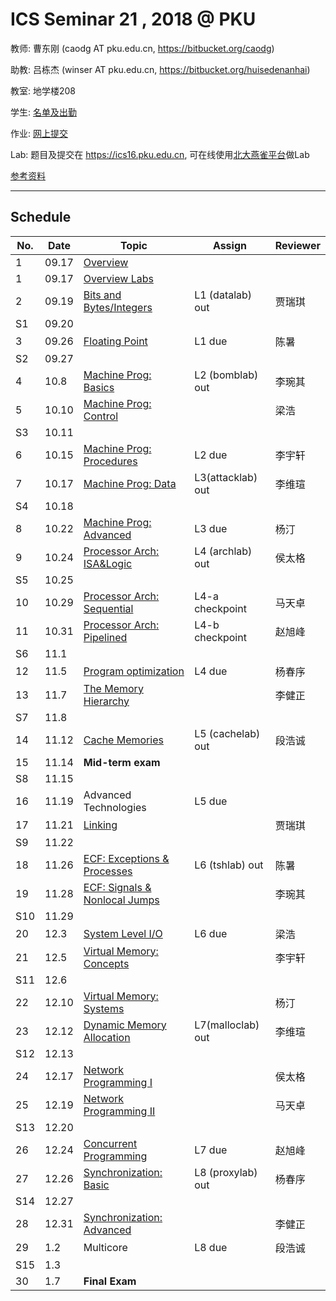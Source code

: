 # ICS Seminar 21 , 2018 @ PKU

教师: 曹东刚 (caodg AT pku.edu.cn, https://bitbucket.org/caodg)

助教: 吕栋杰 (winser AT pku.edu.cn,  https://bitbucket.org/huisedenanhai)

教室: 地学楼208

学生: [名单及出勤](students.md)

作业: [网上提交](hwhowto.md)

Lab: 题目及提交在 https://ics16.pku.edu.cn, 可在线使用[北大燕雀平台](http://iwork.pku.edu.cn)做Lab

[参考资料](ref.md)

---

## Schedule

No. | Date  |      Topic    |   Assign   | Reviewer
----| ------|---------------|----------- | ---------
1   | 09.17 | [Overview](slides/01-overview.pdf)   |  |
1   | 09.17  | [Overview Labs](slides/01-overview-Labs.pdf)   |  |
2   | 09.19 | [Bits and Bytes/Integers](slides/02-bits-bytes-ints.pdf) | L1 (datalab) out | 贾瑞琪
S1   | 09.20 |  |  |
3   | 09.26 | [Floating Point](slides/03-float.pdf) | L1 due   | 陈暑
S2   | 09.27 |  |  |
4   | 10.8 | [Machine Prog: Basics](slides/04-machine-basics.pdf) | L2 (bomblab) out | 李琬其
5   | 10.10 | [Machine Prog: Control](slides/05-machine-control.pdf) | | 梁浩
S3   | 10.11 |  |  |
6   | 10.15 | [Machine Prog: Procedures](slides/06-machine-procedures.pdf) |L2 due | 李宇轩
7   | 10.17 | [Machine Prog: Data](slides/07-machine-data.pdf) | L3(attacklab) out | 李维瑄
S4   | 10.18 |  |  |
8   | 10.22 | [Machine Prog: Advanced](slides/08-machine-advanced.pdf) | L3 due | 杨汀
9   | 10.24 | [Processor Arch: ISA&Logic](slides/09-ProcessorArch-ISALogic.pdf) |L4 (archlab) out | 侯太格
S5   | 10.25 |  |  |
10  | 10.29 | [Processor Arch: Sequential](slides/10-ProcessorArch-Sequential.pdf) | L4-a checkpoint | 马天卓
11  | 10.31 | [Processor Arch: Pipelined](slides/11-ProcessorArch-Pipelined.pdf) | L4-b checkpoint | 赵旭峰
S6   | 11.1 |  |  |
12  | 11.5 | [Program optimization](slides/12-optimization.pdf) | L4 due | 杨春序
13  | 11.7 | [The Memory Hierarchy](slides/13-memory-hierarchy.pdf) | | 李健正
S7   | 11.8 |  |  |
14  | 11.12 | [Cache Memories](slides/14-cache-memories.pdf) | L5 (cachelab) out | 段浩诚
15  | 11.14 | **Mid-term exam**  | |
S8   | 11.15 |  |  |
16  | 11.19 | Advanced Technologies | L5 due|
17  | 11.21 | [Linking](slides/17-Linking.pdf) | | 贾瑞琪
S9   | 11.22 |  |  |
18  | 11.26 | [ECF: Exceptions & Processes](slides/18-ECF-procs.pdf) | L6 (tshlab) out | 陈暑
19  | 11.28 | [ECF: Signals & Nonlocal Jumps](slides/B03-ECF2.pptx) | | 李琬其
S10   | 11.29 |  |  |
20  | 12.3 | [System Level I/O](slides/B04-SysIO.pptx) | L6 due | 梁浩
21  | 12.5 | [Virtual Memory: Concepts](slides/B05-VM1.pptx)  | | 李宇轩
S11   | 12.6 |  |  |
22  | 12.10 | [Virtual Memory: Systems](slides/B06-VM2.pptx) | | 杨汀
23  | 12.12 | [Dynamic Memory Allocation](slides/B07-DMM.pptx) |  L7(malloclab) out | 李维瑄
S12   | 12.13 |  |  |
24  | 12.17 | [Network Programming I](slides/B08-NET1-internet.pptx) | | 侯太格
25  | 12.19 | [Network Programming II](slides/B09-NET2-socket.pptx) | | 马天卓
S13   | 12.20 |  |  |
26  | 12.24 | [Concurrent Programming](slides/B12-CONC.pptx) | L7 due | 赵旭峰
27  | 12.26 | [Synchronization: Basic](slides/B13-SYNC1.pptx)|L8 (proxylab) out | 杨春序
S14   | 12.27 |  |  |
28  | 12.31 |  [Synchronization: Advanced](slides/B14-SYNC2.pptx)| | 李健正
29  | 1.2 | Multicore| L8 due | 段浩诚
S15   | 1.3 |  |  |
30  | 1.7 | **Final Exam** | |

<!--

# 回课顺序

| 姓名              |
| ----------------- |
| 贾瑞琪 1700013016 |
| 陈暑 1700012806   |
| 李琬其 1700017813 |
| 迟常业 1600920256 |
| 梁浩 1700012715   |
| 李宇轩 1700012949 |
| 杨汀 1700012817   |
| 何为 1700011100   |
| 李维瑄 1700012989 |
| 侯太格 1600012897 |
| 马天卓 1700012882 |
| 赵旭峰 1700012890 |
| 杨春序 1700012865 |
| 李健正 1600062804 |
| 段浩诚 1700012923 |

-->

